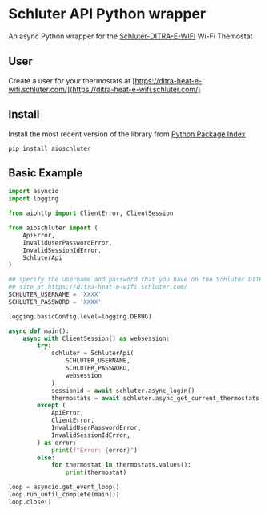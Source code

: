 # Schluter API Python wrapper
An async Python wrapper for the [Schluter-DITRA-E-WIFI](https://www.schluter.com/schluter-us/en_US/ditra-heat-wifi) Wi-Fi Themostat

## User
Create a user for your thermostats at [https://ditra-heat-e-wifi.schluter.com/](https://ditra-heat-e-wifi.schluter.com/)

## Install
Install the most recent version of the library from [Python Package Index](https://pypi.org/project/aioschluter/)
```
pip install aioschluter
```

## Basic Example
```python
import asyncio
import logging

from aiohttp import ClientError, ClientSession

from aioschluter import (
    ApiError,
    InvalidUserPasswordError,
    InvalidSessionIdError,
    SchluterApi
)

## specify the username and password that you have on the Schluter DITRA-HEATER-E-WIFI
## site at https://ditra-heat-e-wifi.schluter.com/
SCHLUTER_USERNAME = 'XXXX'
SCHLUTER_PASSWORD = 'XXXX'

logging.basicConfig(level=logging.DEBUG)

async def main():
    async with ClientSession() as websession:
        try:
            schluter = SchluterApi(
                SCHLUTER_USERNAME,
                SCHLUTER_PASSWORD,
                websession
            )
            sessionid = await schluter.async_login()
            thermostats = await schluter.async_get_current_thermostats(sessionid)
        except (
            ApiError,
            ClientError,
            InvalidUserPasswordError,
            InvalidSessionIdError,
        ) as error:
            print(f"Error: {error}")
        else:
            for thermostat in thermostats.values():
                print(thermostat)

loop = asyncio.get_event_loop()
loop.run_until_complete(main())
loop.close()
```